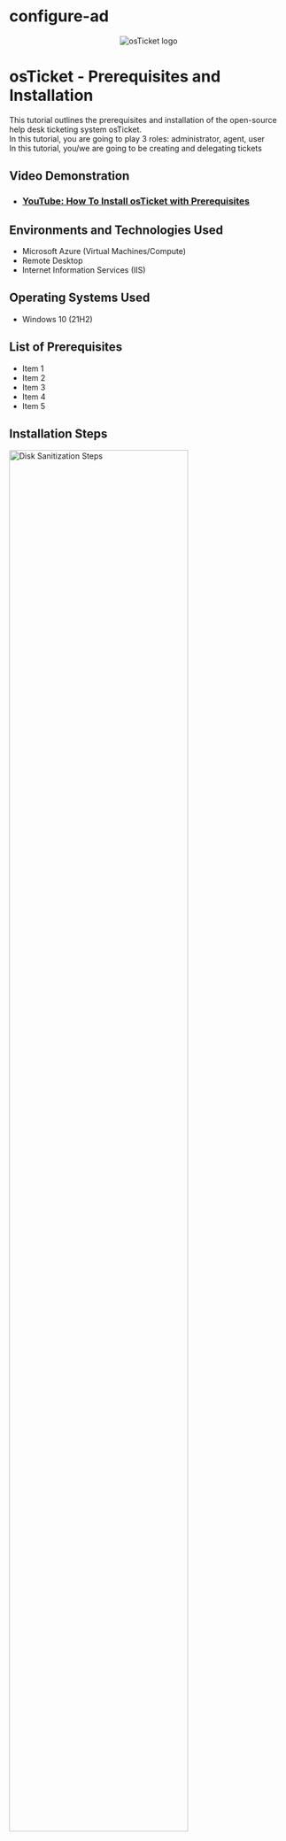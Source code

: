 # configure-ad

<p align="center">
<img src="https://i.imgur.com/Clzj7Xs.png" alt="osTicket logo"/>
</p>

<h1>osTicket - Prerequisites and Installation</h1>
This tutorial outlines the prerequisites and installation of the open-source help desk ticketing system osTicket.<br />
In this tutorial, you are going to play 3 roles:  administrator, agent, user <br>
In this tutorial, you/we are going to be creating and delegating tickets <br>

<h2>Video Demonstration</h2>

- ### [YouTube: How To Install osTicket with Prerequisites](https://www.youtube.com)

<h2>Environments and Technologies Used</h2>

- Microsoft Azure (Virtual Machines/Compute)
- Remote Desktop
- Internet Information Services (IIS)

<h2>Operating Systems Used </h2>

- Windows 10</b> (21H2)

<h2>List of Prerequisites</h2>

- Item 1
- Item 2
- Item 3
- Item 4
- Item 5

<h2>Installation Steps</h2>

<p>
<img src="https://i.imgur.com/DJmEXEB.png" height="80%" width="80%" alt="Disk Sanitization Steps"/>
</p>
<p>
<strong> SUMMARY</strong>  <br>
&nbsp;&nbsp;&nbsp;&nbsp;&nbsp;&nbsp;&nbsp;&nbsp;   <em> Instructions on how to get DC's private IP </em> <br>
<strong> Create 2 VMs (1 Window 2022 [DC-1], 1 Window 10 [Client-1]) (Use the same Resource Group and Vnet )</strong><br>
Windows 2022 - note: don't check the box under Licensing <br>
Windows 10 - DO check the box under Licensing

  
<strong> Change DC-1 NIC to static </strong><br>
&nbsp;&nbsp;&nbsp;&nbsp;  1) Go to the Virtual Machine's page <br>
2) Right click the name of your Windows 2022 DC-1 and open it in a new tab <br>
3) In the sidebar under "Networking" click "Network settings" (1) and then Click "IP configurations" (2) <br>
![1 - put 2 red recs](https://github.com/jaysixco/configure-ad/assets/160427311/cdf031c9-aded-4db5-a705-ea40688a515c)
<br>
4) Scroll down and click "ipconfig1" (1), then click "Static" (2), and then click "Save" (3) <br>
![2 - 3 red recs - ip, static, save](https://github.com/jaysixco/configure-ad/assets/160427311/66dc1505-5820-43f1-8521-77edd06a4d3f) <br>



<strong> Log in to DC-1's firewall (hint: type) and enable ICMPv4 traffic  </strong><br>
1) Log in to Windows 2022 VM through Remote Desktop <br>
- (copy and paste the instructions from monitoring traffic draft)
2) Type "firewall" in the start menu search bar
3) Click option with 'Advanced Security' <br>
<img width="960" alt="1" src="https://github.com/jaysixco/configure-ad/assets/160427311/6da63887-66cf-4881-a468-91e719fd54ea"> <br>
4) Click "Inbound Rules" (1), then scroll right until you are able see and click the "Protocol" tab (2) <br>
<img width="785" alt="2" src="https://github.com/jaysixco/configure-ad/assets/160427311/1d8d84fc-7469-443f-942b-c57e986095c2"> <br>
5) Scroll back to the left and, while holding down the Shift key on your keyboard, click these two "Core Networking Diagnostics" (1), then click "Enable Rule" (2) <br>
<img width="785" alt="3" src="https://github.com/jaysixco/configure-ad/assets/160427311/519678c6-983a-4b4e-b652-9f4303db229e"> <br>


<strong> Log in to Client-1 and ping DC-1 to see if it worked  </strong><br>
&nbsp;&nbsp;&nbsp;&nbsp;&nbsp;&nbsp;&nbsp;&nbsp;   <em> Instructions on how to get DC's private IP </em>
<img width="960" alt="ping worked" src="https://github.com/jaysixco/configure-ad/assets/160427311/59817a5c-d136-4890-886b-a99891dec9b4">


<strong> DC-1 </strong>  
<strong> Install ADDS + setup forest </strong><br>
<strong>&nbsp;&nbsp;&nbsp;&nbsp;   Install ADDS </strong> = Service Manager > 'Add roles and features' </strong><br>
<img width="960" alt="Capture" src="https://github.com/jaysixco/configure-ad/assets/160427311/86f64b1b-abfc-435f-a5ee-8e7135ec307e">
<br>
Keep clicking "Next>" button until you get to "Server Roles" tab (following screen). Click the box next to "Active Directory Domain Services" <br>
<img width="588" alt="Capture" src="https://github.com/jaysixco/configure-ad/assets/160427311/828837cc-8ec0-47f0-b7fc-2af4be09d846">
<br>
After you click the box next to "Active Directory Domain Services", this box will pop up (see screenshot below). Just click "Add Features" <br>
<img width="313" alt="Capture - Add Features" src="https://github.com/jaysixco/configure-ad/assets/160427311/5d63572e-eeb2-4df5-8d3f-d7c03914a40a">
<br>
After that, just keep clicking "Next" until you get to the "Features" tab (<em>add screenshot later</em>) Click Install. Then after it installs, click "Close".
<br>
<br>
<strong>&nbsp;&nbsp;&nbsp;&nbsp;   Set up new forest </strong> = Service manager > look at upper right on the left side of the word 'manage'; should see what looks like a flag and a triangle with an exclamation point in it, click it > <br> 
<img width="960" alt="Capture-flagexclamation" src="https://github.com/jaysixco/configure-ad/assets/160427311/332bade1-9d4a-4ca8-b582-a198b17bfb73">
>

<br>

Promote > <br>
<img width="960" alt="Capture1-promote" src="https://github.com/jaysixco/configure-ad/assets/160427311/781927ea-eb90-4e9b-a39c-d1c089470f88">
<br>


Click "Add a new forest" and type "mydomain.com" ><br>
<img width="572" alt="Capture2-addforest+username" src="https://github.com/jaysixco/configure-ad/assets/160427311/e043bf1e-0909-4b6f-acc0-6b3faf4153cc">


<br>

Create a password >  <br>
<img width="574" alt="Capture3-password" src="https://github.com/jaysixco/configure-ad/assets/160427311/a3c31e70-009d-47b6-b403-d16e0daf85e6">

<br>
<strong> Keep clicking "Next>" button until you can't anymore. Then click "Install" button. Wait. After it installs, it will automatically log you out. </strong><br>
<strong> If you try to log back in with "labuser" as the username, it won't work. You have to log back in as "mydomain.com\labuser" in the username. You can still log in with the same password you used for "labuser" (ie. if your password was "Abc123" for username "labuser", the password is still "Abc123" for username "mydomain.com\labuser).  </strong><br>
<br>

<strong> Create an Admin account and a place to store all the users we'll create later  </strong><br>
<strong> Log in to DC-1. Type "Active Directory"in Start Menu search box (//edit screenshot later, put red rectangle around the start menu search box and Active Dicrectory//) and click "Active Directory Users and Computers (ADUC)" > </strong><br>
<img width="960" alt="Capture - ADUC" src="https://github.com/jaysixco/configure-ad/assets/160427311/b947408d-dde2-4fdd-9b40-57cb426ec615">
<br>

<strong> Create an Organizational Unit (OU) called “_EMPLOYEES”  </strong><br>
&nbsp;&nbsp;&nbsp;&nbsp;  Right click "mydomain.com" > Hover mouse over "New" > Click "Organizational Unit" > (Underscore not mandatory in '_EMPLOYEES', but done for the lab) <br>
<img width="565" alt="Capture - OU" src="https://github.com/jaysixco/configure-ad/assets/160427311/d7c7cb8d-4d7c-40f7-bdd2-12d5f3374e75">
<br>

<strong> Create a new OU named “_ADMINS”  </strong><br>
&nbsp;&nbsp;&nbsp;&nbsp;  Right click "mydomain.com" > New > Organizational Unit > type "_ADMINS" <br>
<br>

<strong> Create a new employee named “Jane Doe” (same password) with the username of “jane_admin”  </strong><br>
&nbsp;&nbsp;&nbsp;&nbsp;  Right click '_ADMINS' > New > User <br>
<br>

<strong> DON'T FORGET to make jane_admin a “Domain Admin” (just because her name is in the Admin folder doesn't mean she's actually an Admin yet)   </strong><br>
Possible screenshot
<br>

<strong> Add jane_admin to the “Domain Admins” Security Group  </strong><br>
&nbsp;&nbsp;&nbsp;&nbsp;  Double click "Admins" > Right click "jane_admin" > Click "Properties" > Click "Member Of" tab > Type "domain" > Click "Check names" > Click "Domain Admins" > Click following button sequence: "Ok","Ok","Apply","Ok" <br>
<br>

<strong> Log out/close the Remote Desktop connection to DC-1 and log back in as “mydomain.com\jane_admin”  </strong>

<strong> Use jane_admin as your admin account from now on  </strong>

<strong> Now we'll be dealing with Client-1  </strong><br>

<strong> CLIENT-1 </strong> <br>
<strong> Starting in Azure, go to DNS server and make it DC-1's private IP </strong> <br>
&nbsp;&nbsp;&nbsp;&nbsp;   Get DC's Private IP address first <br>
&nbsp;&nbsp;&nbsp;&nbsp;&nbsp;&nbsp;&nbsp;&nbsp;    Click DC-1 > Scroll down until you see "Private IP address" <br>   
&nbsp;&nbsp;&nbsp;&nbsp;   Go to Client-1 > Networking > Network Interface > DNS servers > Custom > Paste DC-1's Private IP > Save <br>
&nbsp;&nbsp;&nbsp;&nbsp;   <strong> Hit restart </strong> so it logs you out of Client-1 remote desktop <br>
&nbsp;&nbsp;&nbsp;&nbsp;   <strong> Log back in as labuser </strong> (remember, we haven't joined it to any domain yet)

<strong> Rename the PC as mydomain.com\jane_admin </strong><br>
&nbsp;&nbsp;&nbsp;&nbsp;   Right click the start button >  Click "Systems" > Scroll down > Click "Rename this Pc (advanced)" > Click "Change" > Click circle next to "Domain" > Type "mydomain.com" > then, username:mydomain.com\jane_admin + password:J~S~2 <br>
<br>

<strong> Remote Desktop for non-administrative users on Client-1 </strong> <br>
&nbsp;&nbsp;&nbsp;&nbsp;   <strong> Log into </strong> Client-1 as mydomain.com\jane_admin and open system properties (right click Start button > Click "System") (see screenshot) <br>
&nbsp;&nbsp;&nbsp;&nbsp;   <strong> Click </strong> “Remote Desktop” <br>
&nbsp;&nbsp;&nbsp;&nbsp;   <strong> Click </strong> “Select users that can remotely access this PC” <br>
&nbsp;&nbsp;&nbsp;&nbsp;   <strong> Click </strong> “Add” <br>
&nbsp;&nbsp;&nbsp;&nbsp;   <strong> Type </strong>  “domain users”, click </strong> "Check Names", then click "Ok" (see first screenshot). On the page after that, click "OK" as well (see second screenshot) 
//Put the screenshots side by side

<strong> Create a bunch of additional users and attempt to log into Client-1 with one of the users </strong><br>
1) Log in to DC-1 as jane_admin (see screenshot)
2) Open PowerShell_ise as an administrator (type Powershell in start menu search bar, right click "Windows Powershell ISE" > Click "Run as administrator" <br>
   //Get a better screenshot <br> 
   //Put a rectangle around start menu search bar, circle with arrow pointing to "Windows Powershell ISE", and have the screenshot capture "Run as administrator" as well
<img width="625" alt="Capture - Powershell ISE admin" src="https://github.com/jaysixco/configure-ad/assets/160427311/e3e2aabe-786f-423d-a26c-1869817dcea5">
<br>
Open link (https://github.com/joshmadakor1/AD_PS/blob/master/Generate-Names-Create-Users.ps1) in a new tab then click "Raw" (screenshot below) 
<br>
<img width="960" alt="Capture - Click Raw" src="https://github.com/jaysixco/configure-ad/assets/160427311/0891ba73-964d-4479-bc91-6e08c6055411">
<br>
Copy all the "Raw" content (ctrl + A, then ctrl + C), then go back to the Powershell Ise homepage (see screenshot below). <br>
Click "New File" (screenshot below, letter A). <br>
Click anywhere in the white section and press "ctrl + V" to Paste. <br>
Click the green play button to run the script (screenshot below, letter B)
<br>
<img width="854" alt="Capture - ctrl + V, New Script, Run Script" src="https://github.com/jaysixco/configure-ad/assets/160427311/31f27fbd-6c3b-47b7-8751-682adbb25135">
<br>
After you click the play button (screenshot above), a bunch of accounts will start generating in the "_EMPLOYEES" organization unit (see screenshot below)
<br>
<img width="565" alt="Capture - Users created" src="https://github.com/jaysixco/configure-ad/assets/160427311/352e9fef-cf56-4b6e-8eac-8956c6b9d500">
<br>

<strong> Log in to Client-1 with one of the accounts </strong><br>
In the screenshot above, we can see that one of the account names is "bapa.mop" so we will use it for our example. <br>
Log out of Client-1. Log back in through Remote Desktop. Click //"Use a different account"// (see first screenshot)
The username is "bapa.mop" (no "mydomain.com" required). 
If you noticed, because of the script all the accounts have the same password as password (see screenshot above<br>
<br>
<strong> Finish. </strong>

<p>
  <em>Steps above are accurate. Are able to complete with steps above. All that is left to do is slight formatting.</em>
</p>
<br>
<br>
<br>
<br>
<br>
<br>
<br>
<br>
<br>
<br>
<br>
<br>
<br>
<br>
<br>
<br>
<br>
<br>
<strong> SUMMARY):</strong>  <br>
&nbsp;&nbsp;&nbsp;&nbsp;&nbsp;&nbsp;&nbsp;&nbsp;   <em> Instructions on how to get DC's private IP </em> <br>
<strong> Create 2 VMs (1 Window 2022 [DC-1], 1 Window 10 [Client-1]) (Use the same Resource Group and Vnet )</strong>

  
<strong> Change DC-1 NIC to static </strong><br>
&nbsp;&nbsp;&nbsp;&nbsp;  DC-1 > In the sidebar under "Networking" click "Network settings" > click IP configurations > scroll down and click ipconfig > click static > Save


<strong> Login to DC-1's firewall (hint: type) and enable ICMPv4 traffic  </strong><br>
&nbsp;&nbsp;&nbsp;&nbsp;  Enable - Start menu > type firewall > click option with 'Advanced Security' > Inbound Rules > widen screen so you can see Protocol tab > 
&nbsp;&nbsp;&nbsp;&nbsp;  right click ICMPv4EchoRequests > Enable rule (there's two enable both of them in turn)

<strong> Login to Client-1 and ping DC-1 to see if it worked  </strong><br>
&nbsp;&nbsp;&nbsp;&nbsp;&nbsp;&nbsp;&nbsp;&nbsp;   <em> Instructions on how to get DC's private IP </em>
<img width="960" alt="ping worked" src="https://github.com/jaysixco/configure-ad/assets/160427311/59817a5c-d136-4890-886b-a99891dec9b4">


<strong> DC-1 </strong>  
<strong> Install ADDS + setup forest </strong><br>
<strong>&nbsp;&nbsp;&nbsp;&nbsp;   Install ADDS </strong> = Service Manager > 'Add roles and features' </strong><br>
<img width="960" alt="Capture" src="https://github.com/jaysixco/configure-ad/assets/160427311/86f64b1b-abfc-435f-a5ee-8e7135ec307e">
<br>
Keep clicking "Next>" button until you get to "Server Roles" tab (following screen). Click the box next to "Active Directory Domain Services" <br>
<img width="588" alt="Capture" src="https://github.com/jaysixco/configure-ad/assets/160427311/828837cc-8ec0-47f0-b7fc-2af4be09d846">
<br>
After you click the box next to "Active Directory Domain Services", this box will pop up (see screenshot below). Just click "Add Features" <br>
<img width="313" alt="Capture - Add Features" src="https://github.com/jaysixco/configure-ad/assets/160427311/5d63572e-eeb2-4df5-8d3f-d7c03914a40a">
<br>
After that, just keep clicking "Next" until you get to the "Features" tab (<em>add screenshot later</em>) Click Install. Then after it installs, click "Close".
<br>
<br>
<strong>&nbsp;&nbsp;&nbsp;&nbsp;   Set up new forest </strong> = Service manager > look at upper right on the left side of the word 'manage'; should see what looks like a flag and a triangle with an exclamation point in it, click it > <br> 
<img width="960" alt="Capture-flagexclamation" src="https://github.com/jaysixco/configure-ad/assets/160427311/332bade1-9d4a-4ca8-b582-a198b17bfb73">
>

<br>

Promote > <br>
<img width="960" alt="Capture1-promote" src="https://github.com/jaysixco/configure-ad/assets/160427311/781927ea-eb90-4e9b-a39c-d1c089470f88">
<br>


Click "Add a new forest" and type "mydomain.com" ><br>
<img width="572" alt="Capture2-addforest+username" src="https://github.com/jaysixco/configure-ad/assets/160427311/e043bf1e-0909-4b6f-acc0-6b3faf4153cc">


<br>

Create a password >  <br>
<img width="574" alt="Capture3-password" src="https://github.com/jaysixco/configure-ad/assets/160427311/a3c31e70-009d-47b6-b403-d16e0daf85e6">

<br>
<strong> Keep clicking "Next>" button until you can't anymore. Then click "Install" button. Wait. After it installs, it will automatically log you out. </strong><br>
<strong> If you try to log back in with "labuser" as the username, it won't work. You have to log back in as "mydomain.com\labuser" in the username. You can still log in with the same password you used for "labuser" (ie. if your password was "Abc123" for username "labuser", the password is still "Abc123" for username "mydomain.com\labuser).  </strong><br>
<br>

<strong> Create an Admin account and a place to store all the users we'll create later  </strong><br>
<strong> Log in to DC-1. Type "Active Directory"in Start Menu search box (//edit screenshot later, put red rectangle around the start menu search box and Active Dicrectory//) and click "Active Directory Users and Computers (ADUC)" > </strong><br>
<img width="960" alt="Capture - ADUC" src="https://github.com/jaysixco/configure-ad/assets/160427311/b947408d-dde2-4fdd-9b40-57cb426ec615">
<br>

<strong> Create an Organizational Unit (OU) called “_EMPLOYEES”  </strong><br>
&nbsp;&nbsp;&nbsp;&nbsp;  Right click "mydomain.com" > Hover mouse over "New" > Click "Organizational Unit" > (Underscore not mandatory in '_EMPLOYEES', but done for the lab) <br>
<img width="565" alt="Capture - OU" src="https://github.com/jaysixco/configure-ad/assets/160427311/d7c7cb8d-4d7c-40f7-bdd2-12d5f3374e75">
<br>

<strong> Create a new OU named “_ADMINS”  </strong><br>
&nbsp;&nbsp;&nbsp;&nbsp;  Right click "mydomain.com" > New > Organizational Unit > type "_ADMINS" <br>
<br>

<strong> Create a new employee named “Jane Doe” (same password) with the username of “jane_admin”  </strong><br>
&nbsp;&nbsp;&nbsp;&nbsp;  Right click '_ADMINS' > New > User <br>
<br>

<strong> DON'T FORGET to make jane_admin a “Domain Admin” (just because her name is in the Admin folder doesn't mean she's actually an Admin yet)   </strong><br>
Possible screenshot
<br>

<strong> Add jane_admin to the “Domain Admins” Security Group  </strong><br>
&nbsp;&nbsp;&nbsp;&nbsp;  Double click "Admins" > Right click "jane_admin" > Click "Properties" > Click "Member Of" tab > Type "domain" > Click "Check names" > Click "Domain Admins" > Click following button sequence: "Ok","Ok","Apply","Ok" <br>
<br>

<strong> Log out/close the Remote Desktop connection to DC-1 and log back in as “mydomain.com\jane_admin”  </strong>

<strong> Use jane_admin as your admin account from now on  </strong>

<strong> Now we'll be dealing with Client-1  </strong><br>

<strong> CLIENT-1 </strong> <br>
<strong> Starting in Azure, go to DNS server and make it DC-1's private IP </strong> <br>
&nbsp;&nbsp;&nbsp;&nbsp;   Get DC's Private IP address first <br>
&nbsp;&nbsp;&nbsp;&nbsp;&nbsp;&nbsp;&nbsp;&nbsp;    Click DC-1 > Scroll down until you see "Private IP address" <br>   
&nbsp;&nbsp;&nbsp;&nbsp;   Go to Client-1 > Networking > Network Interface > DNS servers > Custom > Paste DC-1's Private IP > Save <br>
&nbsp;&nbsp;&nbsp;&nbsp;   <strong> Hit restart </strong> so it logs you out of Client-1 remote desktop <br>
&nbsp;&nbsp;&nbsp;&nbsp;   <strong> Log back in as labuser </strong> (remember, we haven't joined it to any domain yet)

<strong> Rename the PC as mydomain.com\jane_admin </strong><br>
&nbsp;&nbsp;&nbsp;&nbsp;   Right click the start button >  Click "Systems" > Scroll down > Click "Rename this Pc (advanced)" > Click "Change" > Click circle next to "Domain" > Type "mydomain.com" > then, username:mydomain.com\jane_admin + password:J~S~2 <br>
<br>

<strong> Remote Desktop for non-administrative users on Client-1 </strong> <br>
&nbsp;&nbsp;&nbsp;&nbsp;   <strong> Log into </strong> Client-1 as mydomain.com\jane_admin and open system properties (right click Start button > Click "System") (see screenshot) <br>
&nbsp;&nbsp;&nbsp;&nbsp;   <strong> Click </strong> “Remote Desktop” <br>
&nbsp;&nbsp;&nbsp;&nbsp;   <strong> Click </strong> “Select users that can remotely access this PC” <br>
&nbsp;&nbsp;&nbsp;&nbsp;   <strong> Click </strong> “Add” <br>
&nbsp;&nbsp;&nbsp;&nbsp;   <strong> Type </strong>  “domain users”, click </strong> "Check Names", then click "Ok" (see first screenshot). On the page after that, click "OK" as well (see second screenshot) 
//Put the screenshots side by side

<strong> Create a bunch of additional users and attempt to log into Client-1 with one of the users </strong><br>
1) Log in to DC-1 as jane_admin (see screenshot)
2) Open PowerShell_ise as an administrator (type Powershell in start menu search bar, right click "Windows Powershell ISE" > Click "Run as administrator" <br>
   //Get a better screenshot <br> 
   //Put a rectangle around start menu search bar, circle with arrow pointing to "Windows Powershell ISE", and have the screenshot capture "Run as administrator" as well
<img width="625" alt="Capture - Powershell ISE admin" src="https://github.com/jaysixco/configure-ad/assets/160427311/e3e2aabe-786f-423d-a26c-1869817dcea5">
<br>
Open link (https://github.com/joshmadakor1/AD_PS/blob/master/Generate-Names-Create-Users.ps1) in a new tab then click "Raw" (screenshot below) 
<br>
<img width="960" alt="Capture - Click Raw" src="https://github.com/jaysixco/configure-ad/assets/160427311/0891ba73-964d-4479-bc91-6e08c6055411">
<br>
Copy all the "Raw" content (ctrl + A, then ctrl + C), then go back to the Powershell Ise homepage (see screenshot below). <br>
Click "New File" (screenshot below, letter A). <br>
Click anywhere in the white section and press "ctrl + V" to Paste. <br>
Click the green play button to run the script (screenshot below, letter B)
<br>
<img width="854" alt="Capture - ctrl + V, New Script, Run Script" src="https://github.com/jaysixco/configure-ad/assets/160427311/31f27fbd-6c3b-47b7-8751-682adbb25135">
<br>
After you click the play button (screenshot above), a bunch of accounts will start generating in the "_EMPLOYEES" organization unit (see screenshot below)
<br>
<img width="565" alt="Capture - Users created" src="https://github.com/jaysixco/configure-ad/assets/160427311/352e9fef-cf56-4b6e-8eac-8956c6b9d500">
<br>

<strong> Log in to Client-1 with one of the accounts </strong><br>
In the screenshot above, we can see that one of the account names is "bapa.mop" so we will use it for our example. <br>
Log out of Client-1. Log back in through Remote Desktop. Click //"Use a different account"// (see first screenshot)
The username is "bapa.mop" (no "mydomain.com" required). 
If you noticed, because of the script all the accounts have the same password as password (see screenshot above<br>
<br>
<strong> Finish. </strong>

<p>
  <em>Steps above are accurate. Are able to complete with steps above. All that is left to do is slight formatting.</em>
